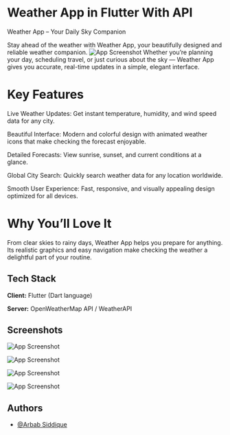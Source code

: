 
# Weather App in Flutter With API
  Weather App – Your Daily Sky Companion

Stay ahead of the weather with Weather App, your beautifully designed and reliable weather companion. ![App Screenshot](https://i.postimg.cc/Wz3kJRb3/image.png)
Whether you’re planning your day, scheduling travel, or just curious about the sky — Weather App gives you accurate, real-time updates in a simple, elegant interface.
# Key Features

Live Weather Updates: Get instant temperature, humidity, and wind speed data for any city.

Beautiful Interface: Modern and colorful design with animated weather icons that make checking the forecast enjoyable.

Detailed Forecasts: View sunrise, sunset, and current conditions at a glance.

Global City Search: Quickly search weather data for any location worldwide.

Smooth User Experience: Fast, responsive, and visually appealing design optimized for all devices.



# Why You’ll Love It

From clear skies to rainy days, Weather App helps you prepare for anything. Its realistic graphics and easy navigation make checking the weather a delightful part of your routine.


## Tech Stack

**Client:** Flutter (Dart language)

**Server:** OpenWeatherMap API / WeatherAPI


## Screenshots

![App Screenshot](https://i.postimg.cc/NMG4bzjM/1.png)

![App Screenshot](https://i.postimg.cc/ZYDsR4w4/3.png)

![App Screenshot](https://i.postimg.cc/tJKF0SpB/2.png)

![App Screenshot](https://i.postimg.cc/W1VyRS95/4.png)
## Authors

- [@Arbab Siddique](https://github.com/arbabalv)

